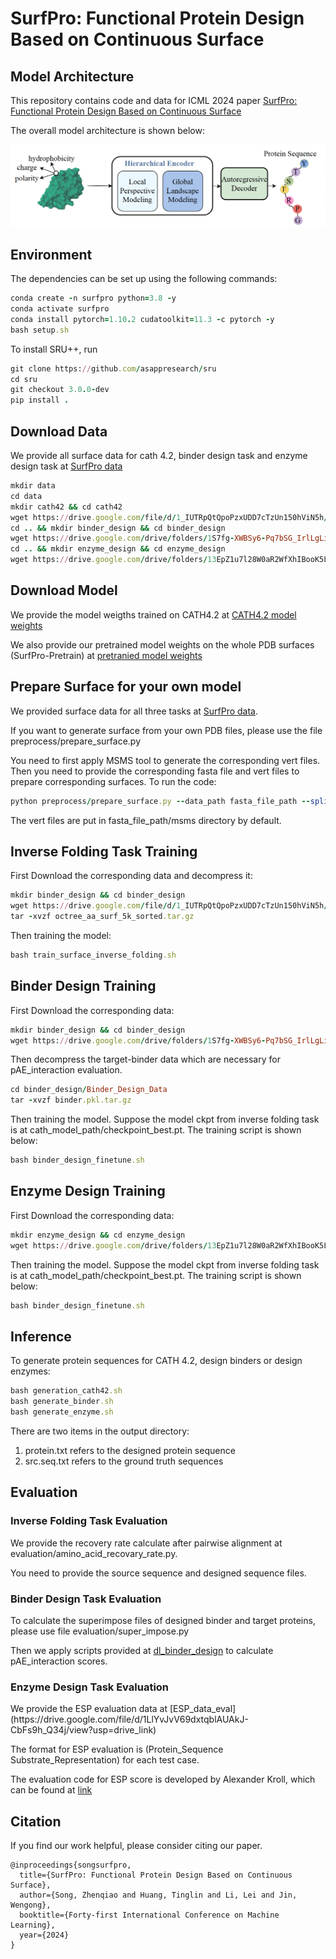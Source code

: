 <h1>SurfPro: Functional Protein Design Based on Continuous Surface</h1>

<h2>Model Architecture</h2>

This repository contains code and data for ICML 2024 paper [SurfPro: Functional Protein Design Based on Continuous Surface](https://arxiv.org/pdf/2405.06693)

The overall model architecture is shown below:

![image](./surfpro.png)


<h2>Environment</h2>
The dependencies can be set up using the following commands:

```ruby
conda create -n surfpro python=3.8 -y 
conda activate surfpro 
conda install pytorch=1.10.2 cudatoolkit=11.3 -c pytorch -y 
bash setup.sh 
```

To install SRU++, run

```ruby
git clone https://github.com/asappresearch/sru
cd sru 
git checkout 3.0.0-dev 
pip install . 
```

<h2>Download Data</h2>

We provide all surface data for cath 4.2, binder design task and enzyme design task at [SurfPro data](https://drive.google.com/drive/folders/13BdM1j_7Q4iGthsifUxc11yoq03BmdKL?usp=drive_link)

```ruby
mkdir data 
cd data 
mkdir cath42 && cd cath42
wget https://drive.google.com/file/d/1_IUTRpQtQpoPzxUDD7cTzUn150hViN5h/view?usp=drive_link
cd .. && mkdir binder_design && cd binder_design
wget https://drive.google.com/drive/folders/1S7fg-XWBSy6-Pq7bSG_IrlLgLi3ESoX3?usp=drive_link
cd .. && mkdir enzyme_design && cd enzyme_design
wget https://drive.google.com/drive/folders/13EpZ1u7l28W0aR2WfXhIBooK5LZpXqTU?usp=drive_link
```

<h2>Download Model</h2>

We provide the model weigths trained on CATH4.2 at [CATH4.2 model weights](https://drive.google.com/file/d/1xl_3xUrzjZCYcl5C5eUKjJd5VoRG28NQ/view?usp=drive_link)

We also provide our pretrained model weights on the whole PDB surfaces (SurfPro-Pretrain) at [pretranied model weights](https://drive.google.com/file/d/1F2M4yMVPlkKY5KXpp6GwJvopl3Qq8gRo/view?usp=drive_link)

<h2>Prepare Surface for your own model</h2>

We provided surface data for all three tasks at [SurfPro data](https://drive.google.com/drive/folders/13BdM1j_7Q4iGthsifUxc11yoq03BmdKL?usp=drive_link).

If you want to generate surface from your own PDB files, please use the file preprocess/prepare_surface.py

You need to first apply MSMS tool to generate the corresponding vert files.
Then you need to provide the corresponding fasta file and vert files to prepare corresponding surfaces. To run the code:

```ruby
python preprocess/prepare_surface.py --data_path fasta_file_path --split train --output_path output_data_path
```

The vert files are put in fasta_file_path/msms directory by default.

<h2>Inverse Folding Task Training</h2>
First Download the corresponding data and decompress it:

```ruby
mkdir binder_design && cd binder_design
wget https://drive.google.com/file/d/1_IUTRpQtQpoPzxUDD7cTzUn150hViN5h/view?usp=drive_link
tar -xvzf octree_aa_surf_5k_sorted.tar.gz
```

Then training the model:

```ruby
bash train_surface_inverse_folding.sh
```

<h2>Binder Design Training</h2>
First Download the corresponding data:

```ruby
mkdir binder_design && cd binder_design
wget https://drive.google.com/drive/folders/1S7fg-XWBSy6-Pq7bSG_IrlLgLi3ESoX3?usp=drive_link
```

Then decompress the target-binder data which are necessary for pAE_interaction evaluation.

```ruby
cd binder_design/Binder_Design_Data
tar -xvzf binder.pkl.tar.gz
```

Then training the model. Suppose the model ckpt from inverse folding task is at cath_model_path/checkpoint_best.pt. The training script is shown below:

```ruby
bash binder_design_finetune.sh
```

<h2>Enzyme Design Training</h2>
First Download the corresponding data:

```ruby
mkdir enzyme_design && cd enzyme_design
wget https://drive.google.com/drive/folders/13EpZ1u7l28W0aR2WfXhIBooK5LZpXqTU?usp=drive_link
```

Then training the model. Suppose the model ckpt from inverse folding task is at cath_model_path/checkpoint_best.pt. The training script is shown below:

```ruby
bash binder_design_finetune.sh
```

<h2>Inference</h2>
To generate protein sequences for CATH 4.2, design binders or design enzymes:

```ruby
bash generation_cath42.sh
bash generate_binder.sh
bash generate_enzyme.sh
```

There are two items in the output directory:

1. protein.txt refers to the designed protein sequence
2. src.seq.txt refers to the ground truth sequences


<h2>Evaluation</h2>
<h3>Inverse Folding Task Evaluation</h3>
We provide the recovery rate calculate after pairwise alignment at evaluation/amino_acid_recovary_rate.py. 

You need to provide the source sequence and designed sequence files.

<h3>Binder Design Task Evaluation</h3>
To calculate the superimpose files of designed binder and target proteins, please use file evaluation/super_impose.py

Then we apply scripts provided at [dl_binder_design](https://github.com/nrbennet/dl_binder_design) to calculate pAE_interaction scores.

<h3>Enzyme Design Task Evaluation</h3>
We provide the ESP evaluation data at [ESP_data_eval](https://drive.google.com/file/d/1LlYvJvV69dxtqblAUAkJ-CbFs9h_Q34j/view?usp=drive_link)

The format for ESP evaluation is (Protein_Sequence Substrate_Representation) for each test case.

The evaluation code for ESP score is developed by Alexander Kroll, which can be found at [link](https://github.com/AlexanderKroll/ESP_prediction_function/tree/main)


<h2>Citation</h2>
If you find our work helpful, please consider citing our paper.

```
@inproceedings{songsurfpro,
  title={SurfPro: Functional Protein Design Based on Continuous Surface},
  author={Song, Zhenqiao and Huang, Tinglin and Li, Lei and Jin, Wengong},
  booktitle={Forty-first International Conference on Machine Learning},
  year={2024}
}
```
